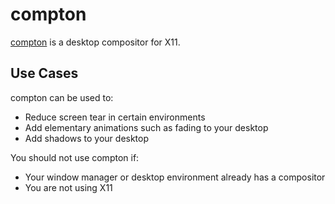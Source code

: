 # compton

[compton][compton] is a desktop compositor for X11.

## Use Cases

compton can be used to:

- Reduce screen tear in certain environments
- Add elementary animations such as fading to your desktop
- Add shadows to your desktop

You should not use compton if:

- Your window manager or desktop environment already has a compositor
- You are not using X11

[compton]: https://github.com/yshui/compton
